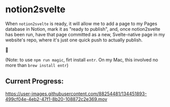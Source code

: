 # notion2svelte

When `notion2svelte` is ready, it will allow me to add a page to my Pages database in Notion, mark it as "ready to publish", and, once notion2svelte has been run, have that page committed as a new, Svelte-native page in my website's repo, where it's just one quick push to actually publish.

🤞

(Note: to use `npm run magic`, firt install `entr`. On my Mac, this involved no more than `brew install entr`)

## Current Progress:

https://user-images.githubusercontent.com/88254481/134451893-499cf04e-4eb2-47f1-8b20-108872c2e369.mov

